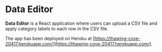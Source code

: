 
# Data Editor

**Data Editor** is a React application where users can upload a CSV file and apply category labels to each row in the CSV file.

The app has been deployed on Heroku at [https://thawing-cove-20417.herokuapp.com/](https://thawing-cove-20417.herokuapp.com/).

